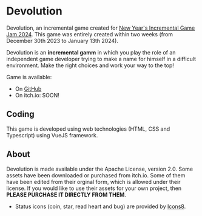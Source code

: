 # Devolution

Devolution, an incremental game created for [New Year's Incremental Game Jam 2024](https://itch.io/jam/nyigj-2024). This game was entirely created within two weeks (from December 30th 2023 to January 13th 2024).

Devolution is an **incremental gamm** in which you play the role of an independent game developer trying to make a name for himself in a difficult environment. Make the right choices and work your way to the top!

Game is available:

- On [GitHub](https://gpoussel.github.io/devolution/)
- On itch.io: SOON!

## Coding

This game is developed using web technologies (HTML, CSS and Typescript) using VueJS framework.

## About

Devolution is made available under the Apache License, version 2.0. Some assets have been downloaded or purchased from itch.io. Some of them have been edited from their orginal form, which is allowed under their license. If you would like to use their assets for your own project, then **PLEASE PURCHASE IT DIRECTLY FROM THEM**.

- Status icons (coin, star, read heart and bug) are provided by [Icons8](https://icons8.com/).
